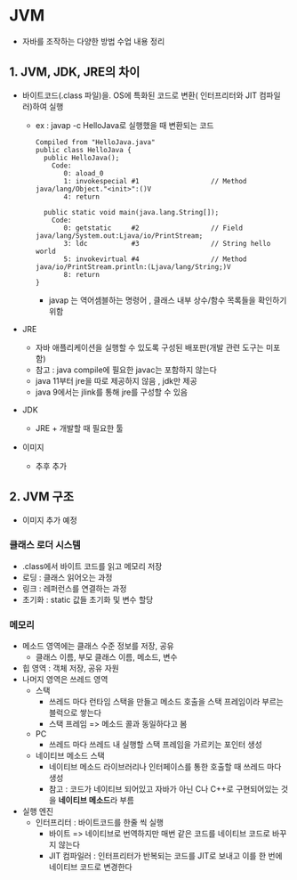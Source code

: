 # JVM 

- 자바를 조작하는 다양한 방법 수업 내용 정리



## 1. JVM, JDK, JRE의 차이

- 바이트코드(.class 파일)을. OS에 특화된 코드로 변환( 인터프리터와 JIT 컴파일러)하여 실행

  - ex : javap -c HelloJava로 실행했을 때 변환되는 코드

    ```
    Compiled from "HelloJava.java"
    public class HelloJava {
      public HelloJava();
        Code:
           0: aload_0
           1: invokespecial #1                  // Method java/lang/Object."<init>":()V
           4: return
    
      public static void main(java.lang.String[]);
        Code:
           0: getstatic     #2                  // Field java/lang/System.out:Ljava/io/PrintStream;
           3: ldc           #3                  // String hello world
           5: invokevirtual #4                  // Method java/io/PrintStream.println:(Ljava/lang/String;)V
           8: return
    }
    ```

    - javap 는 역어셈블하는 명령어 , 클래스 내부 상수/함수 목록들을 확인하기 위함

- JRE

  - 자바 애플리케이션을 실행할 수 있도록 구성된 배포판(개발 관련 도구는 미포함)
  - 참고 : java compile에 필요한 javac는 포함하지 않는다
  - java 11부터 jre을 따로 제공하지 않음 , jdk만 제공 
  - java 9에서는 jlink를 통해 jre를 구성할 수 있음

- JDK

  - JRE + 개발할 때 필요한 툴

- 이미지 
  - 추후 추가



## 2. JVM 구조



- 이미지 추가 예정



### 클래스 로더 시스템

- .class에서 바이트 코드를 읽고 메모리 저장
- 로딩 : 클래스 읽어오는 과정
- 링크 : 레퍼런스를 연결하는 과정
- 초기화 : static 값들 초기화 및 변수 할당



### 메모리

- 메소드 영역에는 클래스 수준 정보를 저장, 공유
  - 클래스 이름, 부모 클래스 이름, 메소드, 변수
- 힙 영역 : 객체 저장, 공유 자원
- 나머지 영역은 쓰레드 영역
  - 스택 
    - 쓰레드 마다 런타임 스택을 만들고 메소드 호출을 스택 프레임이라 부르는 블럭으로 쌓는다
    - 스택 프레임 => 메소드 콜과 동일하다고 봄
  - PC
    - 쓰레드 마다 쓰레드 내 실행할 스택 프레임을 가르키는 포인터 생성
  - 네이티브 메소드 스택
    - 네이티브 메소드 라이브러리나 인터페이스를 통한 호출할 때 쓰레드 마다 생성
    - 참고 : 코드가 네이티브 되어있고 자바가 아닌 C나 C++로 구현되어있는 것을 **네이티브 메소드**라 부름
- 실행 엔진
  - 인터프리터 : 바이트코드를 한줄 씩 실행
    - 바이트 => 네이티브로 번역하지만 매번 같은 코드를 네이티브 코드로 바꾸지 않는다
    - JIT 컴파일러 : 인터프리터가 반복되는 코드를 JIT로 보내고 이를 한 번에 네이티브 코드로 변경한다

